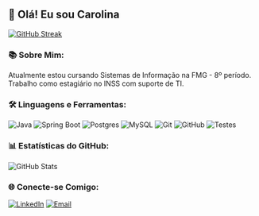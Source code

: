 ## 👋 Olá! Eu sou Carolina

[![GitHub Streak](https://streak-stats.demolab.com/?user=SEUUSERNAME&theme=bear&background=000&border=30A3DC&dates=FFF)](https://git.io/streak-stats)

### 📚 Sobre Mim:
Atualmente estou cursando Sistemas de Informação na FMG - 8º período. Trabalho como estagiário no INSS com suporte de TI.

### 🛠️ Linguagens e Ferramentas:
![Java](https://img.shields.io/badge/-Java-000?style=for-the-badge&logo=java)
![Spring Boot](https://img.shields.io/badge/-Spring%20Boot-000?style=for-the-badge&logo=spring-boot)
![Postgres](https://img.shields.io/badge/-Postgres-000?style=for-the-badge&logo=postgresql)
![MySQL](https://img.shields.io/badge/-MySQL-000?style=for-the-badge&logo=mysql)
![Git](https://img.shields.io/badge/-Git-000?style=for-the-badge&logo=git)
![GitHub](https://img.shields.io/badge/-GitHub-000?style=for-the-badge&logo=github)
![Testes](https://img.shields.io/badge/-Testes-000?style=for-the-badge&logo=testing-library)

### 📊 Estatísticas do GitHub:
![GitHub Stats](https://github-readme-stats.vercel.app/api?username=SEUUSERNAME&show_icons=true&theme=bear)

### 🌐 Conecte-se Comigo:
[![LinkedIn](https://img.shields.io/badge/-LinkedIn-000?style=for-the-badge&logo=linkedin)](https://linkedin.com/in/carolina-campos-621311204)
[![Email](https://img.shields.io/badge/-Email-000?style=for-the-badge&logo=gmail)](mailto:carolinacampos.dev@gmail.com)
